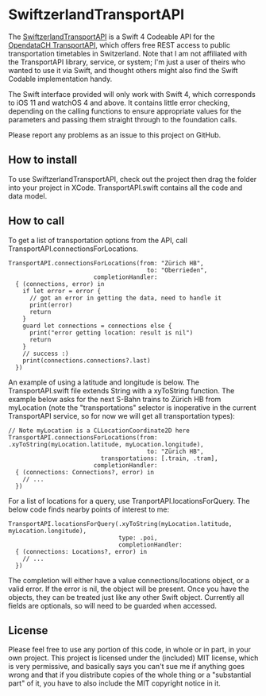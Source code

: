 # SwiftzerlandTransportAPI

The [SwiftzerlandTransportAPI](https://github.com/samkass/SwiftzerlandTransportAPI) is a Swift 4 Codeable API for the [OpendataCH TransportAPI](https://github.com/OpendataCH/Transport), which offers free REST access to public transportation timetables in Switzerland. Note that I am not affiliated with the TransportAPI library, service, or system; I'm just a user of theirs who wanted to use it via Swift, and thought others might also find the Swift Codable implementation handy.

The Swift interface provided will only work with Swift 4, which corresponds to iOS 11 and watchOS 4 and above. It contains little error checking, depending on the calling functions to ensure appropriate values for the parameters and passing them straight through to the foundation calls.

Please report any problems as an issue to this project on GitHub.

## How to install

To use SwiftzerlandTransportAPI, check out the project then drag the folder into your project in XCode. TransportAPI.swift contains all the code and data model.

## How to call

To get a list of transportation options from the API, call TransportAPI.connectionsForLocations.

    TransportAPI.connectionsForLocations(from: "Zürich HB",
                                           to: "Oberrieden",
                            completionHandler:
      { (connections, error) in
        if let error = error {
          // got an error in getting the data, need to handle it
          print(error)
          return
        }
        guard let connections = connections else {
          print("error getting location: result is nil")
          return
        }
        // success :)
        print(connections.connections?.last)
      })
    
An example of using a latitude and longitude is below. The TransportAPI.swift file extends String with a xyToString function. The example below asks for the next S-Bahn trains to Zürich HB from myLocation (note the "transportations" selector is inoperative in the current TransportAPI service, so for now we will get all transportation types):

    // Note myLocation is a CLLocationCoordinate2D here
    TransportAPI.connectionsForLocations(from: .xyToString(myLocation.latitude, myLocation.longitude),
                                           to: "Zürich HB",
                              transportations: [.train, .tram],
                            completionHandler:
      { (connections: Connections?, error) in
        // ...
      })
      
For a list of locations for a query, use TranportAPI.locationsForQuery. The below code finds nearby points of interest to me:

    TransportAPI.locationsForQuery(.xyToString(myLocation.latitude, myLocation.longitude),
                                   type: .poi,
                                   completionHandler:
      { (connections: Locations?, error) in
        // ...
      })
      
The completion will either have a value connections/locations object, or a valid error. If the error is nil, the object will be present. Once you have the objects, they can be treated just like any other Swift object. Currently all fields are optionals, so will need to be guarded when accessed.
      
## License

Please feel free to use any portion of this code, in whole or in part, in your own project. This project is licensed under the (included) MIT license, which is very permissive, and basically says you can't sue me if anything goes wrong and that if you distribute copies of the whole thing or a "substantial part" of it, you have to also include the MIT copyright notice in it.

